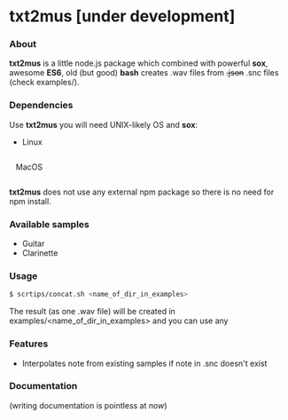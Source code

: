 # txt2mus [under development]

### About
   **txt2mus** is a little node.js package which combined with powerful **sox**, awesome **ES6**, old (but good) **bash** creates .wav files from <s>.json</s> .snc files (check examples/).
### Dependencies
Use **txt2mus** you will need UNIX-likely OS and **sox**:
- Linux &nbsp;&nbsp;&nbsp;&nbsp;&nbsp;
   ```$ apt-get install sox
   ```
 &nbsp;&nbsp;&nbsp;MacOS &nbsp;&nbsp;&nbsp;&nbsp;&nbsp;
```$ brew install sox
```


**txt2mus** does not use any external npm package so there is no need for npm install.  

### Available samples
- Guitar  
- Clarinette

### Usage
```bash
$ scrtips/concat.sh <name_of_dir_in_examples>
```
The result (as one .wav file) will be created in examples/<name_of_dir_in_examples> and you can use any

### Features
- Interpolates note from existing samples if note in .snc doesn't exist

### Documentation
(writing documentation is pointless at *now*)
